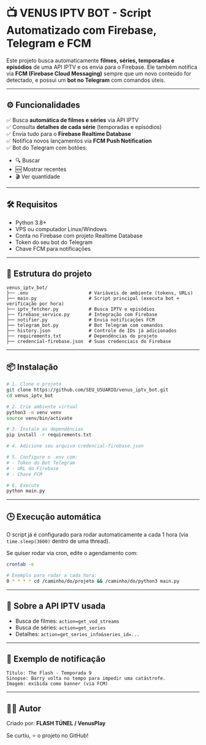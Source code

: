 # 📺 VENUS IPTV BOT - Script Automatizado com Firebase, Telegram e FCM

Este projeto busca automaticamente **filmes, séries, temporadas e episódios** de uma API IPTV e os envia para o Firebase. Ele também notifica via **FCM (Firebase Cloud Messaging)** sempre que um novo conteúdo for detectado, e possui um **bot no Telegram** com comandos úteis.

---

## ⚙️ Funcionalidades

✅ Busca **automática de filmes e séries** via API IPTV  
✅ Consulta **detalhes de cada série** (temporadas e episódios)  
✅ Envia tudo para o **Firebase Realtime Database**  
✅ Notifica novos lançamentos via **FCM Push Notification**  
✅ Bot do Telegram com botões:
- 🔍 Buscar
- 🆕 Mostrar recentes
- 🎬 Ver quantidade

---

## 🛠️ Requisitos

- Python 3.8+
- VPS ou computador Linux/Windows
- Conta no Firebase com projeto Realtime Database
- Token do seu bot do Telegram
- Chave FCM para notificações

---

## 📁 Estrutura do projeto

```
venus_iptv_bot/
├── .env                      # Variáveis de ambiente (tokens, URLs)
├── main.py                   # Script principal (executa bot + verificação por hora)
├── iptv_fetcher.py           # Busca IPTV e episódios
├── firebase_service.py       # Integração com Firebase
├── notifier.py               # Envia notificações FCM
├── telegram_bot.py           # Bot Telegram com comandos
├── history.json              # Controle de IDs já adicionados
├── requirements.txt          # Dependências do projeto
├── credencial-firebase.json  # Suas credenciais do Firebase
```

---

## 📦 Instalação

```bash
# 1. Clone o projeto
git clone https://github.com/SEU_USUARIO/venus_iptv_bot.git
cd venus_iptv_bot

# 2. Crie ambiente virtual
python3 -m venv venv
source venv/bin/activate

# 3. Instale as dependências
pip install -r requirements.txt

# 4. Adicione seu arquivo credencial-firebase.json

# 5. Configure o .env com:
# - Token do Bot Telegram
# - URL do Firebase
# - Chave FCM

# 6. Execute
python main.py
```

---

## 🕒 Execução automática

O script já é configurado para rodar automaticamente a cada 1 hora (via `time.sleep(3600)` dentro de uma thread).

Se quiser rodar via cron, edite o agendamento com:

```bash
crontab -e

# Exemplo para rodar a cada hora:
0 * * * * cd /caminho/do/projeto && /caminho/do/python3 main.py
```

---

## 🧠 Sobre a API IPTV usada

- Busca de filmes: `action=get_vod_streams`
- Busca de séries: `action=get_series`
- Detalhes: `action=get_series_info&series_id=...`

---

## 📲 Exemplo de notificação

```
Título: The Flash - Temporada 9
Sinopse: Barry volta no tempo para impedir uma catástrofe.
Imagem: exibida como banner (via FCM)
```

---

## 🧑‍💻 Autor

Criado por: **FLASH TÚNEL / VenusPlay**

Se curtiu, ⭐ o projeto no GitHub!
